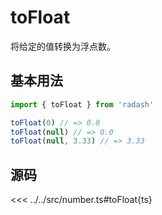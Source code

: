 # toFloat

将给定的值转换为浮点数。

## 基本用法

```ts
import { toFloat } from 'radash'

toFloat(0) // => 0.0
toFloat(null) // => 0.0
toFloat(null, 3.33) // => 3.33
```

## 源码

<<< ../../src/number.ts#toFloat{ts}
